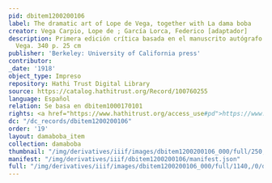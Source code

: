 ```yaml
---
pid: dbitem1200200106
label: The dramatic art of Lope de Vega, together with La dama boba
creator: Vega Carpio, Lope de ; García Lorca, Federico [adaptador]
description: Primera edición crítica basada en el manuscrito autógrafo de Lope de
  Vega. 340 p. 25 cm
publisher: 'Berkeley: University of California press'
contributor:
_date: '1918'
object_type: Impreso
repository: Hathi Trust Digital Library
source: https://catalog.hathitrust.org/Record/100760255
language: Español
relation: Se basa en dbitem1000170101
rights: <a href="https://www.hathitrust.org/access_use#pd">https://www.hathitrust.org/access_use#pd</a>
dc: "/dc_records/dbitem1200200106"
order: '19'
layout: damaboba_item
collection: damaboba
thumbnail: "/img/derivatives/iiif/images/dbitem1200200106_000/full/250,/0/default.jpg"
manifest: "/img/derivatives/iiif/dbitem1200200106/manifest.json"
full: "/img/derivatives/iiif/images/dbitem1200200106_000/full/1140,/0/default.jpg"
---
```

